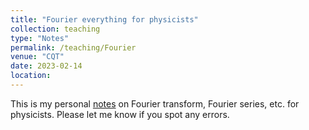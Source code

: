 ```yaml
---
title: "Fourier everything for physicists"
collection: teaching
type: "Notes"
permalink: /teaching/Fourier
venue: "CQT"
date: 2023-02-14
location: 
---
```


This is my personal [notes](http://haonanliu-phys.github.io//files/Fourier.pdf) on Fourier transform, Fourier series, etc. for physicists. Please let me know if you spot any errors.